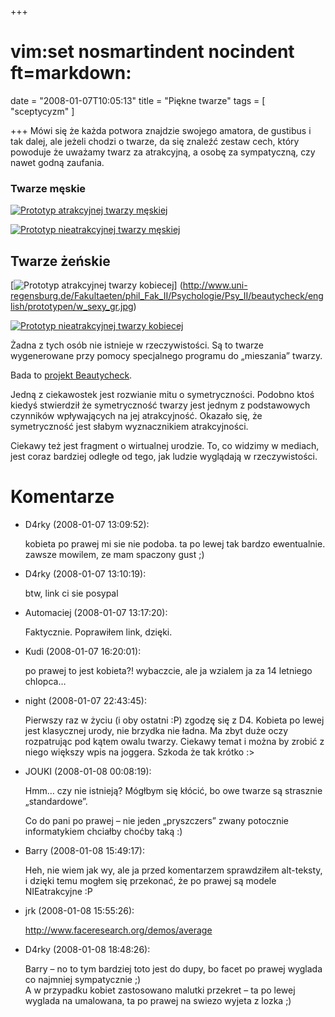 +++
# vim:set nosmartindent nocindent ft=markdown:
date = "2008-01-07T10:05:13"
title = "Piękne twarze"
tags = [ "sceptycyzm" ]

+++
Mówi się że każda potwora znajdzie swojego amatora, de gustibus i tak dalej,
ale jeżeli chodzi o twarze, da się znaleźć zestaw cech, który powoduje że
uważamy twarz za atrakcyjną, a osobę za sympatyczną, czy nawet godną zaufania.

### Twarze męskie

[![Prototyp atrakcyjnej twarzy męskiej](http://www.uni-regensburg.de/Fakultaeten/phil_Fak_II/Psychologie/Psy_II/beautycheck/english/prototypen/m_sexy.jpg)](http://www.uni-regensburg.de/Fakultaeten/phil_Fak_II/Psychologie/Psy_II/beautycheck/english/prototypen/m_sexy_gr.jpg)

[![Prototyp nieatrakcyjnej twarzy męskiej](http://www.uni-regensburg.de/Fakultaeten/phil_Fak_II/Psychologie/Psy_II/beautycheck/english/prototypen/m_unsexy.jpg)](http://www.uni-regensburg.de/Fakultaeten/phil_Fak_II/Psychologie/Psy_II/beautycheck/english/prototypen/m_unsexy_gr.jpg)

## Twarze żeńskie

[![Prototyp atrakcyjnej twarzy kobiecej](http://www.uni-regensburg.de/Fakultaeten/phil_Fak_II/Psychologie/Psy_II/beautycheck/english/prototypen/w_sexy.jpg)] (http://www.uni-regensburg.de/Fakultaeten/phil_Fak_II/Psychologie/Psy_II/beautycheck/english/prototypen/w_sexy_gr.jpg)

[![Prototyp nieatrakcyjnej twarzy kobiecej](http://www.uni-regensburg.de/Fakultaeten/phil_Fak_II/Psychologie/Psy_II/beautycheck/english/prototypen/w_unsexy.jpg)](http://www.uni-regensburg.de/Fakultaeten/phil_Fak_II/Psychologie/Psy_II/beautycheck/english/prototypen/w_unsexy_gr.jpg)

Żadna z tych osób nie istnieje w rzeczywistości. Są to twarze wygenerowane przy
pomocy specjalnego programu do „mieszania” twarzy.

Bada to [projekt
Beautycheck](http://www.uni-regensburg.de/Fakultaeten/phil_Fak_II/Psychologie/Psy_II/beautycheck/english/index.htm).

Jedną z ciekawostek jest rozwianie mitu o symetryczności. Podobno ktoś kiedyś
stwierdził że symetryczność twarzy jest jednym z podstawowych czynników
wpływających na jej atrakcyjność. Okazało się, że symetryczność jest słabym
wyznacznikiem atrakcyjności.

Ciekawy też jest fragment o wirtualnej urodzie. To, co widzimy w mediach, jest
coraz bardziej odległe od tego, jak ludzie wyglądają w rzeczywistości.

# Komentarze

* D4rky (2008-01-07 13:09:52): <p>kobieta po prawej mi sie nie podoba. ta po
  lewej tak bardzo ewentualnie.<br /> zawsze mowilem, ze mam spaczony gust
  ;)</p>
* D4rky (2008-01-07 13:10:19): <p>btw, link ci sie posypal</p>
* Automaciej (2008-01-07 13:17:20): <p>Faktycznie. Poprawiłem link, dzięki.</p>
* Kudi (2008-01-07 16:20:01): <p>po prawej to jest kobieta?! wybaczcie, ale ja
  wzialem ja za 14 letniego chlopca&#8230;</p>
* night (2008-01-07 22:43:45): <p>Pierwszy raz w życiu (i oby ostatni :P) zgodzę
  się z D4. Kobieta po lewej jest klasycznej urody, nie brzydka nie ładna. Ma
  zbyt duże oczy rozpatrując pod kątem owalu twarzy. Ciekawy temat i można by
  zrobić z niego większy wpis na joggera. Szkoda że tak krótko :&#62;</p>
* JOUKI (2008-01-08 00:08:19): <p>Hmm&#8230; czy nie istnieją? Mógłbym się
  kłócić, bo owe twarze są strasznie &#8222;standardowe&#8221;. </p>  <p>Co do
  pani po prawej &#8211; nie jeden &#8222;pryszczers&#8221; zwany potocznie
  informatykiem chciałby choćby taką :)</p>
* Barry (2008-01-08 15:49:17): <p>Heh, nie wiem jak wy, ale ja przed komentarzem
  sprawdziłem alt-teksty, i dzięki temu mogłem się przekonać, że po prawej są
  modele NIEatrakcyjne :P</p>
* jrk (2008-01-08 15:55:26): <p>http://www.faceresearch.org/demos/average</p>
* D4rky (2008-01-08 18:48:26): <p>Barry &#8211; no to tym bardziej toto jest do
  dupy, bo facet po prawej wyglada co najmniej sympatycznie ;)<br /> A w
  przypadku kobiet zastosowano malutki przekret &#8211; ta po lewej wyglada na
  umalowana, ta po prawej na swiezo wyjeta z lozka ;)</p>
